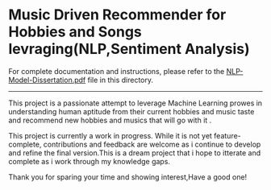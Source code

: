 # Music Driven Recommender for Hobbies and Songs levraging(NLP,Sentiment Analysis)

For complete documentation and instructions, please refer to the [NLP-Model-Dissertation.pdf](./NLP-Model-Dissertation%20.pdf) file in this directory.

---

This project is a passionate attempt to leverage Machine Learning prowes in understanding human aptitude from their current hobbies and music taste and recommend new hobbies and musics that will go with it .

This project is currently a work in progress. While it is not yet feature-complete, contributions and feedback are welcome as i continue to develop and refine the final version.This is a dream project that i hope to itterate and complete as i work through my knowledge gaps.

Thank you for sparing your time and showing interest,Have a good one! 
